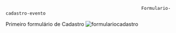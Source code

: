                                                        Formulario-cadastro-evento
Primeiro formulário de Cadastro 
![formulariocadastro](https://user-images.githubusercontent.com/89541042/133140368-ba9a3e48-a9d2-469f-9548-6ce91c023829.png)

